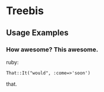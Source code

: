 # Treebis

## Usage Examples

### How awesome? This awesome.
ruby:
~~~
That::It("would", :come=>'soon')
~~~

that.